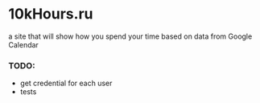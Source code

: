 # 10kHours.ru

a site that will show how you spend your time based on data from Google Calendar

### TODO:
- get credential for each user
- tests
